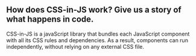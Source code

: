 ## How does CSS-in-JS work? Give us a story of what happens in code.

CSS-in-JS is a javaScript library that bundles each JavaScript component with all its CSS rules and dependencies. As a result, components can run independently, without relying on any external CSS file.
